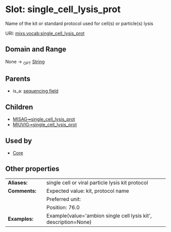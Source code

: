 
# Slot: single_cell_lysis_prot


Name of the kit or standard protocol used for cell(s) or particle(s) lysis

URI: [mixs.vocab:single_cell_lysis_prot](https://w3id.org/mixs/vocab/single_cell_lysis_prot)


## Domain and Range

None ->  <sub>OPT</sub> [String](types/String.md)

## Parents

 *  is_a: [sequencing field](sequencing_field.md)

## Children

 *  [MISAG➞single_cell_lysis_prot](MISAG_single_cell_lysis_prot.md)
 *  [MIUVIG➞single_cell_lysis_prot](MIUVIG_single_cell_lysis_prot.md)

## Used by

 * [Core](Core.md)

## Other properties

|  |  |  |
| --- | --- | --- |
| **Aliases:** | | single cell or viral particle lysis kit protocol |
| **Comments:** | | Expected value: kit, protocol name |
|  | | Preferred unit:  |
|  | | Position: 76.0 |
| **Examples:** | | Example(value='ambion single cell lysis kit', description=None) |

